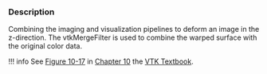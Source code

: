 ### Description

Combining the imaging and visualization pipelines to deform an image in the z-direction. The vtkMergeFilter is used to combine the warped surface with the original color data.

!!! info
    See [Figure 10-17](../../../VTKBook/10Chapter10/#Figure%2010-17) in [Chapter 10](../../../VTKBook/10Chapter10) the [VTK Textbook](../../../VTKBook/01Chapter1).
